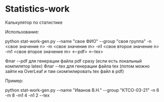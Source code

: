# Statistics-work
Калькулятор по статистике

Использование:

python stat-work-gen.py --name "свое ФИО" --group "своя группа" -n <свое значение n> -m <свое значение m> -n1 <свое второе значение n> -m1 <свое второе значение m> <--pdf> <--tex>

Флаг --pdf для генерации файла pdf сразу (если есть локальный компилятор latex)
Флаг --tex для генерации файла tex (потом можно зайти на OverLeaf и там скомпилировать tex файл в pdf)

Пример:

python stat-work-gen.py --name "Иванов В.Н." --group "КТСО-03-21" -n 6 -m 8 -m1 4 -n1 2 --tex
